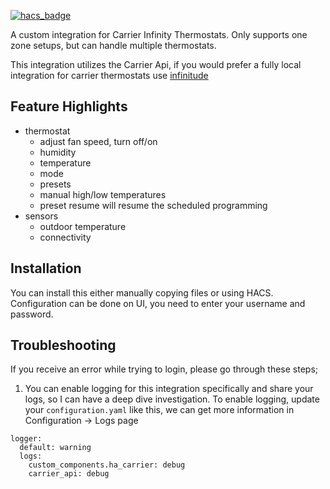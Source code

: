 [![hacs_badge](https://img.shields.io/badge/HACS-Default-41BDF5.svg?style=for-the-badge)](https://github.com/hacs/integration)

A custom integration for Carrier Infinity Thermostats. Only supports one zone setups, but can handle multiple thermostats.

This integration utilizes the Carrier Api, if you would prefer a fully local integration for carrier thermostats use [infinitude](https://github.com/MizterB/homeassistant-infinitude)

## Feature Highlights ##
- thermostat
  - adjust fan speed, turn off/on
  - humidity
  - temperature
  - mode
  - presets
  - manual high/low temperatures
  - preset resume will resume the scheduled programming
- sensors
  - outdoor temperature
  - connectivity

## Installation ##
You can install this either manually copying files or using HACS. Configuration can be done on UI, you need to enter your username and password.

## Troubleshooting ##
If you receive an error while trying to login, please go through these steps;
1. You can enable logging for this integration specifically and share your logs, so I can have a deep dive investigation. To enable logging, update your `configuration.yaml` like this, we can get more information in Configuration -> Logs page
```
logger:
  default: warning
  logs:
    custom_components.ha_carrier: debug
    carrier_api: debug
```

